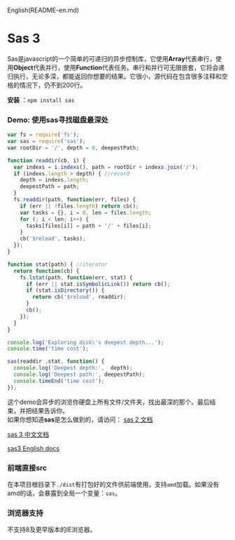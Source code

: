 English(README-en.md)
# Sas 3
Sas是javascript的一个简单的可递归的异步控制库，它使用**Array**代表串行，使用**Object**代表并行，使用**Function**代表任务。串行和并行可无限嵌套，它将会递归执行，无论多深，都能返回你想要的结果。它很小，源代码在包含很多注释和空格的情况下，仍不到200行。

**安装** ：`npm install sas`<br>

### Demo: 使用sas寻找磁盘最深处
```js
var fs = require('fs');
var sas = require('sas');
var rootDir = '/', depth = 0, deepestPath;

function readdir(cb, i) {
  var indexs = i.indexs(), path = rootDir + indexs.join('/');
  if (indexs.length > depth) { //record
    depth = indexs.length;
    deepestPath = path;
  }
  fs.readdir(path, function(err, files) {
    if (err || !files.length) return cb();
    var tasks = {}, i = 0, len = files.length;
    for (; i < len; i++) {
      tasks[files[i]] = path + '/' + files[i];
    }
    cb('$reload', tasks);
  });
}

function stat(path) { //iterator
  return function(cb) {
    fs.lstat(path, function(err, stat) {
      if (err || stat.isSymbolicLink()) return cb();
      if (stat.isDirectory()) {
        return cb('$reload', readdir);
      }
      cb();
    });
  }
}

console.log('Exploring disk\'s deepest depth...');
console.time('time cost');

sas(readdir ,stat, function() {
  console.log('Deepest depth:',  depth);
  console.log('Deepest path:', deepestPath);
  console.timeEnd('time cost');
});
```
这个demo会异步的浏览你硬盘上所有文件/文件夹，找出最深的那个。最后结束，并把结果告诉你。<br>
如果你想知道**sas**是怎么做到的，请访问：
[sas 2 文档](README-2.1.0.md)

[sas 3 中文文档](https://hezedu.github.io/sas-cn-docs/#/docs/sas/tasks)

[sas3 English docs](https://hezedu.github.io/sas/#/docs/sas/tasks)

### 前端直接src
在本项目根目录下`./dist`有打包好的文件供前端使用，支持`amd`加载。如果没有amd的话，会暴露到全局一个变量：`sas`。

### 浏览器支持
不支持8及更早版本的IE浏览器。
